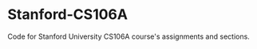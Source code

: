 Stanford-CS106A
===============

Code for Stanford University CS106A course's assignments and sections.
